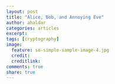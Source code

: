 ```yaml
---
layout: post
title: "Alice, Bob, and Annoying Eve"
author: ahaldar
categories: articles
excerpt:
tags: [cryptography]
image:
  feature: so-simple-sample-image-4.jpg
  credit:
  creditlink:
comments: true
share: true
---
```




